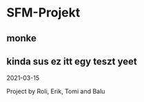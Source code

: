 # SFM-Projekt
## monke
kinda sus
ez itt egy teszt
yeet
-----------------------------------------------------------------

2021-03-15

Project by Roli, Erik, Tomi and Balu

